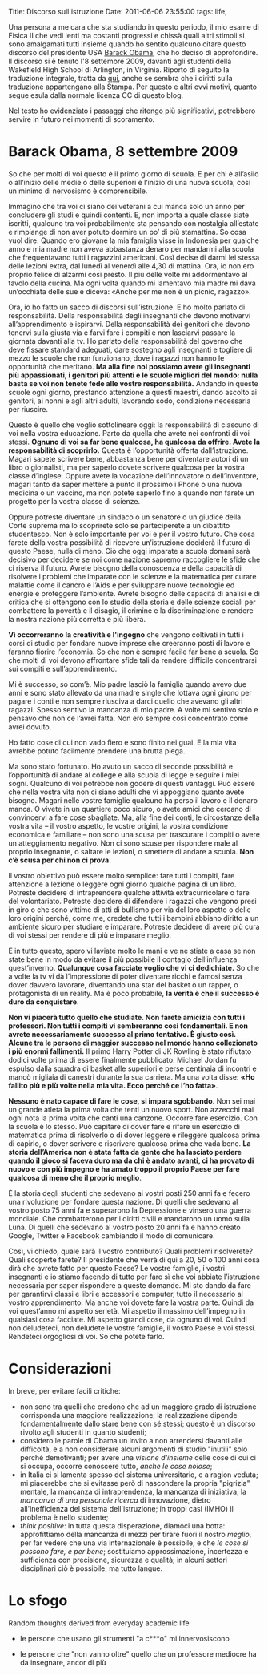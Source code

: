 Title: Discorso sull'istruzione
Date:  2011-06-06 23:55:00
tags: life,

Una persona a me cara che sta studiando in questo periodo, il mio esame di Fisica II che vedi lenti ma costanti progressi e chissà quali altri stimoli si sono amalgamati tutti insieme quando ho sentito qualcuno citare questo discorso del presidente USA [Barack Obama][1], che ho deciso di approfondire. Il discorso si è tenuto l'8 settembre 2009, davanti agli studenti della Wakefield High School di Arlington, in Virginia. Riporto di seguito la traduzione integrale, tratta da [qui][2], anche se sembra che i diritti sulla traduzione appartengano alla Stampa. Per questo e altri ovvi motivi, quanto segue esula dalla normale licenza CC di questo blog.

Nel testo ho evidenziato i passaggi che ritengo più significativi, potrebbero servire in futuro nei momenti di scoramento.

# Barack Obama, 8 settembre 2009 #

So che per molti di voi questo è il primo giorno di scuola. E per chi è all’asilo o all’inizio delle medie o delle superiori è l’inizio di una nuova scuola, così un minimo di nervosismo è comprensibile.

Immagino che tra voi ci siano dei veterani a cui manca solo un anno per concludere gli studi e quindi contenti. E, non importa a quale classe siate iscritti, qualcuno tra voi probabilmente sta pensando con nostalgia all’estate e rimpiange di non aver potuto dormire un po’ di più stamattina. So cosa vuol dire. Quando ero giovane la mia famiglia visse in Indonesia per qualche anno e mia madre non aveva abbastanza denaro per mandarmi alla scuola che frequentavano tutti i ragazzini americani. Così decise di darmi lei stessa delle lezioni extra, dal lunedì al venerdì alle 4,30 di mattina. Ora, io non ero proprio felice di alzarmi così presto. Il più delle volte mi addormentavo al tavolo della cucina. Ma ogni volta quando mi lamentavo mia madre mi dava un’occhiata delle sue e diceva: «Anche per me non è un picnic, ragazzo».

Ora, io ho fatto un sacco di discorsi sull’istruzione. E ho molto parlato di responsabilità. Della responsabilità degli insegnanti che devono motivarvi all’apprendimento e ispirarvi. Della responsabilità dei genitori che devono tenervi sulla giusta via e farvi fare i compiti e non lasciarvi passare la giornata davanti alla tv. Ho parlato della responsabilità del governo che deve fissare standard adeguati, dare sostegno agli insegnanti e togliere di mezzo le scuole che non funzionano, dove i ragazzi non hanno le opportunità che meritano. __Ma alla fine noi possiamo avere gli insegnanti più appassionati, i genitori più attenti e le scuole migliori del mondo: nulla basta se voi non tenete fede alle vostre responsabilità.__ Andando in queste scuole ogni giorno, prestando attenzione a questi maestri, dando ascolto ai genitori, ai nonni e agli altri adulti, lavorando sodo, condizione necessaria per riuscire.

Questo è quello che voglio sottolineare oggi: la responsabilità di ciascuno di voi nella vostra educazione. Parto da quella che avete nei confronti di voi stessi. __Ognuno di voi sa far bene qualcosa, ha qualcosa da offrire. Avete la responsabilità di scoprirlo.__ Questa è l’opportunità offerta dall’istruzione. Magari sapete scrivere bene, abbastanza bene per diventare autori di un libro o giornalisti, ma per saperlo dovete scrivere qualcosa per la vostra classe d’inglese. Oppure avete la vocazione dell’innovatore o dell’inventore, magari tanto da saper mettere a punto il prossimo i Phone o una nuova medicina o un vaccino, ma non potete saperlo fino a quando non farete un progetto per la vostra classe di scienze.

Oppure potreste diventare un sindaco o un senatore o un giudice della Corte suprema ma lo scoprirete solo se parteciperete a un dibattito studentesco. Non è solo importante per voi e per il vostro futuro. Che cosa farete della vostra possibilità di ricevere un’istruzione deciderà il futuro di questo Paese, nulla di meno. Ciò che oggi imparate a scuola domani sarà decisivo per decidere se noi come nazione sapremo raccogliere le sfide che ci riserva il futuro. Avrete bisogno della conoscenza e della capacità di risolvere i problemi che imparate con le scienze e la matematica per curare malattie come il cancro e l’Aids e per sviluppare nuove tecnologie ed energie e proteggere l’ambiente. Avrete bisogno delle capacità di analisi e di critica che si ottengono con lo studio della storia e delle scienze sociali per combattere la povertà e il disagio, il crimine e la discriminazione e rendere la nostra nazione più corretta e più libera.

__Vi occorreranno la creatività e l'ingegno__ che vengono coltivati in tutti i corsi di studio per fondare nuove imprese che creeranno posti di lavoro e faranno fiorire l’economia. So che non è sempre facile far bene a scuola. So che molti di voi devono affrontare sfide tali da rendere difficile concentrarsi sui compiti e sull’apprendimento.

Mi è successo, so com’è. Mio padre lasciò la famiglia quando avevo due anni e sono stato allevato da una madre single che lottava ogni girono per pagare i conti e non sempre riusciva a darci quello che avevano gli altri ragazzi. Spesso sentivo la mancanza di mio padre. A volte mi sentivo solo e pensavo che non ce l’avrei fatta. Non ero sempre così concentrato come avrei dovuto.

Ho fatto cose di cui non vado fiero e sono finito nei guai. E la mia vita avrebbe potuto facilmente prendere una brutta piega.

Ma sono stato fortunato. Ho avuto un sacco di seconde possibilità e l’opportunità di andare al college e alla scuola di legge e seguire i miei sogni. Qualcuno di voi potrebbe non godere di questi vantaggi. Può essere che nella vostra vita non ci siano adulti che vi appoggiano quanto avete bisogno. Magari nelle vostre famiglie qualcuno ha perso il lavoro e il denaro manca. O vivete in un quartiere poco sicuro, o avete amici che cercano di convincervi a fare cose sbagliate. Ma, alla fine dei conti, le circostanze della vostra vita – il vostro aspetto, le vostre origini, la vostra condizione economica e familiare – non sono una scusa per trascurare i compiti o avere un atteggiamento negativo. Non ci sono scuse per rispondere male al proprio insegnante, o saltare le lezioni, o smettere di andare a scuola. __Non c’è scusa per chi non ci prova.__

Il vostro obiettivo può essere molto semplice: fare tutti i compiti, fare attenzione a lezione o leggere ogni giorno qualche pagina di un libro. Potreste decidere di intraprendere qualche attività extracurricolare o fare del volontariato. Potreste decidere di difendere i ragazzi che vengono presi in giro o che sono vittime di atti di bullismo per via del loro aspetto o delle loro origini perché, come me, credete che tutti i bambini abbiano diritto a un ambiente sicuro per studiare e imparare. Potreste decidere di avere più cura di voi stessi per rendere di più e imparare meglio.

E in tutto questo, spero vi laviate molto le mani e ve ne stiate a casa se non state bene in modo da evitare il più possibile il contagio dell’influenza quest’inverno. __Qualunque cosa facciate voglio che vi ci dedichiate.__ So che a volte la tv vi dà l’impressione di poter diventare ricchi e famosi senza dover davvero lavorare, diventando una star del basket o un rapper, o protagonista di un reality. Ma è poco probabile, __la verità è che il successo è duro da conquistare__.

__Non vi piacerà tutto quello che studiate. Non farete amicizia con tutti i professori. Non tutti i compiti vi sembreranno così fondamentali. E non avrete necessariamente successo al primo tentativo. È giusto così. Alcune tra le persone di maggior successo nel mondo hanno collezionato i più enormi fallimenti.__ Il primo Harry Potter di JK Rowling è stato rifiutato dodici volte prima di essere finalmente pubblicato. Michael Jordan fu espulso dalla squadra di basket alle superiori e perse centinaia di incontri e mancò migliaia di canestri durante la sua carriera. Ma una volta disse: __«Ho fallito più e più volte nella mia vita. Ecco perché ce l’ho fatta»__.

__Nessuno è nato capace di fare le cose, si impara sgobbando__. Non sei mai un grande atleta la prima volta che tenti un nuovo sport. Non azzecchi mai ogni nota la prima volta che canti una canzone. Occorre fare esercizio. Con la scuola è lo stesso. Può capitare di dover fare e rifare un esercizio di matematica prima di risolverlo o di dover leggere e rileggere qualcosa prima di capirlo, o dover scrivere e riscrivere qualcosa prima che vada bene. __La storia dell’America non è stata fatta da gente che ha lasciato perdere quando il gioco si faceva duro ma da chi è andato avanti, ci ha provato di nuovo e con più impegno e ha amato troppo il proprio Paese per fare qualcosa di meno che il proprio meglio__.

È la storia degli studenti che sedevano ai vostri posti 250 anni fa e fecero una rivoluzione per fondare questa nazione. Di quelli che sedevano al vostro posto 75 anni fa e superarono la Depressione e vinsero una guerra mondiale. Che combatterono per i diritti civili e mandarono un uomo sulla Luna. Di quelli che sedevano al vostro posto 20 anni fa e hanno creato Google, Twitter e Facebook cambiando il modo di comunicare.

Così, vi chiedo, quale sarà il vostro contributo? Quali problemi risolverete? Quali scoperte farete? Il presidente che verrà di qui a 20, 50 o 100 anni cosa dirà che avrete fatto per questo Paese? Le vostre famiglie, i vostri insegnanti e io stiamo facendo di tutto per fare sì che voi abbiate l’istruzione necessaria per saper rispondere a queste domande. Mi sto dando da fare per garantirvi classi e libri e accessori e computer, tutto il necessario al vostro apprendimento. Ma anche voi dovete fare la vostra parte. Quindi da voi quest’anno mi aspetto serietà. Mi aspetto il massimo dell’impegno in qualsiasi cosa facciate. Mi aspetto grandi cose, da ognuno di voi. Quindi non deludeteci, non deludete le vostre famiglie, il vostro Paese e voi stessi. Rendeteci orgogliosi di voi. So che potete farlo.

# Considerazioni #
In breve, per evitare facili critiche:

* non sono tra quelli che credono che ad un maggiore grado di istruzione corrisponda una maggiore realizzazione; la realizzazione dipende fondamentalmente dallo stare bene con sé stessi; questo è un discorso rivolto agli studenti in quanto studenti;
* considero le parole di Obama un invito a non arrendersi davanti alle difficoltà, e a non considerare alcuni argomenti di studio "inutili" solo perché demotivanti; per avere una _visione d'insieme_ delle cose di cui ci si occupa, occorre conoscere tutto, _anche le cose noiose_;
* in Italia ci si lamenta spesso del sistema universitario, e a ragion veduta; mi piacerebbe che si evitasse però di nascondere la propria "pigrizia" mentale, la mancanza di intraprendenza, la mancanza di iniziativa, la _mancanza di una personale ricerca_ di innovazione, dietro all'inefficienza del sistema dell'istruzione; in troppi casi (IMHO) il problema è nello studente;
* _think positive_: in tutta questa disperazione, diamoci una botta: approfittiamo della mancanza di mezzi per tirare fuori il nostro _meglio_, per far vedere che una via internazionale è possibile, e che _le cose si possono fare, e per bene_; sostituiamo approssimazione, incertezza e sufficienza con precisione, sicurezza e qualità; in alcuni settori disciplinari ciò è possibile, ma tutto langue.

# Lo sfogo #
Random thoughts derived from everyday academic life

* le persone che usano gli strumenti "a c***o" mi innervosiscono
* le persone che "non vanno oltre" quello che un professore mediocre ha da insegnare, ancor di più

   [1]: https://en.wikipedia.org/wiki/Barack_Obama
   [2]: http://studiobaroni.wordpress.com/2009/09/10/obama-discorso-studenti-2009/

